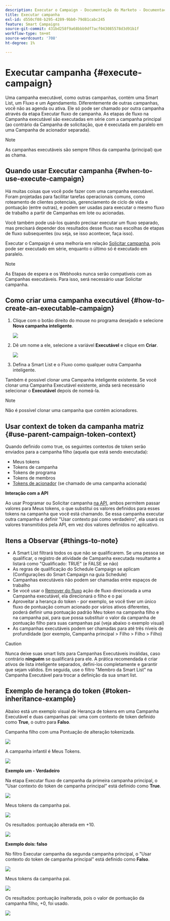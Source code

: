 ```yaml
---
description: Executar o Campaign - Documentação do Marketo - Documentação do produto
title: Executar campanha
exl-id: d550cf08-b295-4289-9bb0-79d81cabc245
feature: Smart Campaigns
source-git-commit: 431bd258f9a68bbb9df7acf043085578d3d91b1f
workflow-type: tm+mt
source-wordcount: '708'
ht-degree: 1%

---
```


# Executar campanha {#execute-campaign}

Uma campanha executável, como outras campanhas, contém uma Smart List, um Fluxo e um Agendamento. Diferentemente de outras campanhas, você não as agenda ou ativa. Ele só pode ser chamado por outra campanha através da etapa Executar fluxo de campanha. As etapas de fluxo na Campanha executável são executadas em série com a campanha principal (ao contrário da Campanha de solicitação, que é executada em paralelo em uma Campanha de acionador separada).

>[!NOTE]
>
>As campanhas executáveis são sempre filhos da campanha (principal) que as chama.

## Quando usar Executar campanha {#when-to-use-execute-campaign}

Há muitas coisas que você pode fazer com uma campanha executável. Foram projetadas para facilitar tarefas operacionais comuns, como roteamento de clientes potenciais, gerenciamento de ciclo de vida e pontuação (entre outras), e podem ser usadas para executar o mesmo fluxo de trabalho a partir de Campanhas em lote ou acionadas.

Você também pode usá-los quando precisar executar um fluxo separado, mas precisará depender dos resultados desse fluxo nas escolhas de etapas de fluxo subsequentes (ou seja, se isso acontecer, faça isso).

Executar o Campaign é uma melhoria em relação [Solicitar campanha](/help/marketo/product-docs/core-marketo-concepts/smart-campaigns/flow-actions/request-campaign.md), pois pode ser executado em série, enquanto o último só é executado em paralelo.

>[!NOTE]
>
>As Etapas de espera e os Webhooks nunca serão compatíveis com as Campanhas executáveis. Para isso, será necessário usar Solicitar campanha.

## Como criar uma campanha executável {#how-to-create-an-executable-campaign}

1. Clique com o botão direito do mouse no programa desejado e selecione **Nova campanha inteligente**.

   ![](assets/execute-campaign-1.png)

1. Dê um nome a ele, selecione a variável **Executável** e clique em **Criar**.

   ![](assets/execute-campaign-2.png)

1. Defina a Smart List e o Fluxo como qualquer outra Campanha inteligente.

Também é possível clonar uma Campanha inteligente existente. Se você clonar uma Campanha Executável existente, ainda será necessário selecionar o **Executável** depois de nomeá-la.

>[!NOTE]
>
>Não é possível clonar uma campanha que contém acionadores.

## Usar context de token da campanha matriz {#use-parent-campaign-token-context}

Quando definido como true, os seguintes contextos de token serão enviados para a campanha filho (aquela que está sendo executada):

* Meus tokens
* Tokens de campanha
* Tokens de programa
* Tokens de membros
* [Tokens de acionador](/help/marketo/product-docs/marketo-sales-insight/msi-for-salesforce/features/tabs-in-the-msi-panel/interesting-moments/trigger-tokens-for-interesting-moments.md) (se chamado de uma campanha acionada)

**Interação com a API**

Ao usar Programar ou Solicitar campanha [na API](https://developers.marketo.com/rest-api/assets/smart-campaigns/#batch), ambos permitem passar valores para Meus tokens, o que substitui os valores definidos para esses tokens na campanha que você está chamando. Se essa campanha executar outra campanha e definir &quot;Usar contexto pai como verdadeiro&quot;, ela usará os valores transmitidos pela API, em vez dos valores definidos no aplicativo.

## Itens a Observar {#things-to-note}

* A Smart List filtrará todos os que não se qualificarem. Se uma pessoa se qualificar, o registro de atividade de Campanha executada resultante a listará como &quot;Qualificado: TRUE&quot; (e FALSE se não)
* As regras de qualificação do Schedule Campaign se aplicam (Configurações do Smart Campaign na guia Schedule)
* Campanhas executáveis não podem ser chamadas entre espaços de trabalho
* Se você usar o [Remover do fluxo](/help/marketo/product-docs/core-marketo-concepts/smart-campaigns/flow-actions/remove-from-flow.md) ação de fluxo direcionada a uma Campanha executável, ela direcionará o filho e o pai
* Aproveitar a herança do token - por exemplo, se você tiver um único fluxo de pontuação comum acionado por vários ativos diferentes, poderá definir uma pontuação padrão Meu token na campanha filho e na campanha pai, para que possa substituir o valor da campanha de pontuação filho para suas campanhas pai (veja abaixo o exemplo visual)
* As campanhas executáveis podem ser chamadas para até três níveis de profundidade (por exemplo, Campanha principal > Filho > Filho > Filho)

>[!CAUTION]
>
>Nunca deixe suas smart lists para Campanhas Executáveis inválidas, caso contrário **ninguém** se qualificará para ele. A prática recomendada é criar ativos de lista inteligente separados, defini-los completamente e garantir que sejam válidos. Em seguida, use o filtro &quot;Membro da Smart List&quot; na Campanha Executável para trocar a definição da sua smart list.

## Exemplo de herança do token {#token-inheritance-example}

Abaixo está um exemplo visual de Herança de tokens em uma Campanha Executável e duas campanhas pai: uma com contexto de token definido como **True**, o outro para **Falso**.

Campanha filho com uma Pontuação de alteração tokenizada.

![](assets/execute-campaign-3.png)

A campanha infantil é Meus Tokens.

![](assets/execute-campaign-4.png)

**Exemplo um - Verdadeiro**

Na etapa Executar fluxo de campanha da primeira campanha principal, o &quot;Usar contexto do token de campanha principal&quot; está definido como **True**.

![](assets/execute-campaign-5.png)

Meus tokens da campanha pai.

![](assets/execute-campaign-6.png)

Os resultados: pontuação alterada em +10.

![](assets/execute-campaign-7.png)

**Exemplo dois: falso**

No filtro Executar campanha da segunda campanha principal, o &quot;Usar contexto do token de campanha principal&quot; está definido como **Falso**.

![](assets/execute-campaign-8.png)

Meus tokens da campanha pai.

![](assets/execute-campaign-9.png)

Os resultados: pontuação inalterada, pois o valor de pontuação da campanha filho, +0, foi usado.

![](assets/execute-campaign-10.png)
